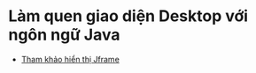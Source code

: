 ﻿# Làm quen giao diện Desktop với ngôn ngữ Java
+ [Tham khảo hiển thị Jframe](https://quyetdo289.wordpress.com/2013/02/03/jframe-trong-java-swing/)
